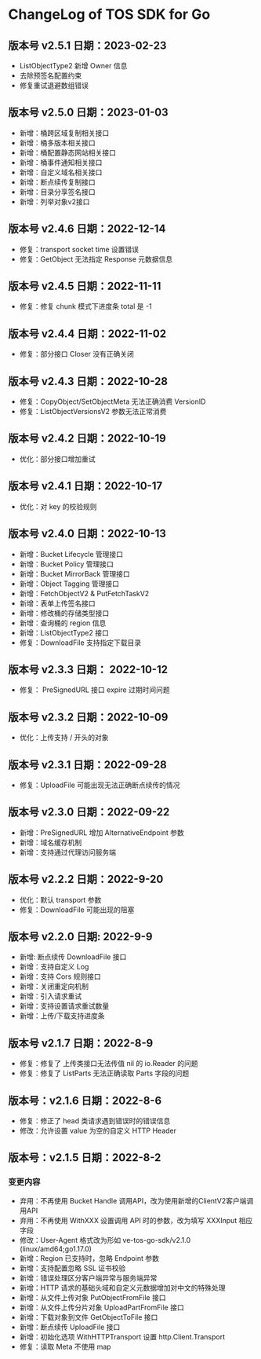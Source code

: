 # ChangeLog of TOS SDK for Go
## 版本号 v2.5.1 日期：2023-02-23
- ListObjectType2 新增 Owner 信息
- 去除预签名配置约束
- 修复重试退避数组错误

## 版本号 v2.5.0 日期：2023-01-03
- 新增：桶跨区域复制相关接口
- 新增：桶多版本相关接口
- 新增：桶配置静态网站相关接口
- 新增：桶事件通知相关接口
- 新增：自定义域名相关接口
- 新增：断点续传复制接口
- 新增：目录分享签名接口
- 新增：列举对象v2接口

## 版本号 v2.4.6 日期：2022-12-14
- 修复：transport socket time 设置错误
- 修复：GetObject 无法指定 Response 元数据信息

## 版本号 v2.4.5 日期：2022-11-11
- 修复：修复 chunk 模式下进度条 total 是 -1 

## 版本号 v2.4.4 日期：2022-11-02
- 修复：部分接口 Closer 没有正确关闭

## 版本号 v2.4.3 日期：2022-10-28
- 修复：CopyObject/SetObjectMeta 无法正确消费 VersionID 
- 修复：ListObjectVersionsV2 参数无法正常消费

## 版本号 v2.4.2 日期：2022-10-19
- 优化：部分接口增加重试

## 版本号 v2.4.1 日期：2022-10-17
- 优化：对 key 的校验规则

## 版本号 v2.4.0 日期：2022-10-13
- 新增：Bucket Lifecycle 管理接口
- 新增：Bucket Policy 管理接口
- 新增：Bucket MirrorBack 管理接口
- 新增：Object Tagging 管理接口
- 新增：FetchObjectV2 & PutFetchTaskV2
- 新增：表单上传签名接口
- 新增：修改桶的存储类型接口
- 新增：查询桶的 region 信息
- 新增：ListObjectType2 接口
- 修复：DownloadFile 支持指定下载目录

## 版本号 v2.3.3 日期： 2022-10-12
- 修复： PreSignedURL 接口 expire 过期时间问题

## 版本号 v2.3.2 日期：2022-10-09
- 优化：上传支持 / 开头的对象

## 版本号 v2.3.1 日期：2022-09-28
- 修复：UploadFile 可能出现无法正确断点续传的情况

## 版本号 v2.3.0 日期：2022-09-22
- 新增：PreSignedURL 增加 AlternativeEndpoint 参数
- 新增：域名缓存机制
- 新增：支持通过代理访问服务端

## 版本号 v2.2.2 日期：2022-9-20
- 优化：默认 transport 参数
- 修复：DownloadFile 可能出现的阻塞

## 版本号 v2.2.0 日期: 2022-9-9
- 新增: 断点续传 DownloadFile 接口
- 新增：支持自定义 Log
- 新增：支持 Cors 规则接口
- 新增：关闭重定向机制
- 新增：引入请求重试
- 新增：支持设置请求重试数量
- 新增：上传/下载支持进度条


## 版本号 v2.1.7 日期：2022-8-9
- 修复：修复了 上传类接口无法传值 nil 的 io.Reader 的问题
- 修复：修复了 ListParts 无法正确读取 Parts 字段的问题

## 版本号：v2.1.6 日期：2022-8-6
- 修复：修正了 head 类请求遇到错误时的错误信息
- 修改：允许设置 value 为空的自定义 HTTP Header 

## 版本号：v2.1.5 日期：2022-8-2
### 变更内容
- 弃用：不再使用 Bucket Handle 调用API，改为使用新增的ClientV2客户端调用API
- 弃用：不再使用 WithXXX 设置调用 API 时的参数，改为填写 XXXInput 相应字段
- 修改：User-Agent 格式改为形如 ve-tos-go-sdk/v2.1.0 (linux/amd64;go1.17.0)
- 新增：Region 已支持时，忽略 Endpoint 参数
- 新增：支持配置忽略 SSL 证书校验
- 新增：错误处理区分客户端异常与服务端异常
- 新增：HTTP 请求的基础头域和自定义元数据增加对中文的特殊处理
- 新增：从文件上传对象 PutObjectFromFile 接口
- 新增：从文件上传分片对象 UploadPartFromFile 接口
- 新增：下载对象到文件 GetObjectToFile 接口
- 新增：断点续传 UploadFile 接口
- 新增：初始化选项 WithHTTPTransport 设置 http.Client.Transport
- 修复：读取 Meta 不使用 map
